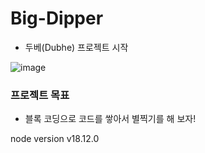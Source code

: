 # Big-Dipper
* 두베(Dubhe) 프로젝트 시작

![image](https://user-images.githubusercontent.com/11310445/228216641-a5293324-dec6-4ac0-8c2d-bed878b12ac6.png)

### 프로젝트 목표
- 블록 코딩으로 코드를 쌓아서 별찍기를 해 보자!

node version v18.12.0
